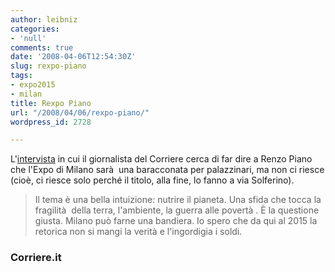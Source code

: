 ```yaml
---
author: leibniz
categories:
- 'null'
comments: true
date: '2008-04-06T12:54:30Z'
slug: rexpo-piano
tags:
- expo2015
- milan
title: Rexpo Piano
url: "/2008/04/06/rexpo-piano/"
wordpress_id: 2728

---
```

L'[intervista](http://www.corriere.it/cronache/08_aprile_06/piano_sull_expo_sto_con_celentano_9f518194-03ad-11dd-bca3-00144f486ba6.shtml) in cui il giornalista del Corriere cerca di far dire a Renzo Piano che l'Expo di Milano sarà  una baracconata per palazzinari, ma non ci riesce (cioè, ci riesce solo perché il titolo, alla fine, lo fanno a via Solferino).


> Il tema è una bella intuizione: nutrire il pianeta. Una sfida che tocca la fragilità  della terra, l'ambiente, la guerra alle povertà . È la questione giusta. Milano può farne una bandiera. Io spero che da qui al 2015 la retorica non si mangi la verità e l'ingordigia i soldi.




### Corriere.it
